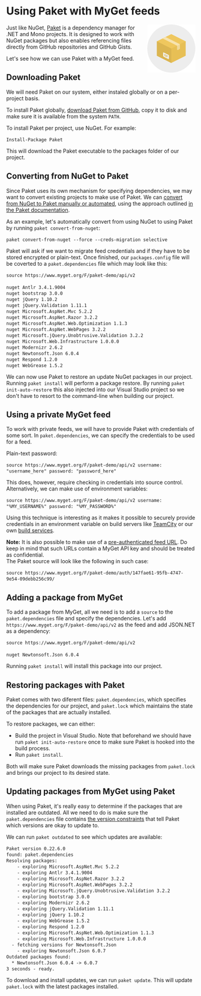 # Using Paket with MyGet feeds

<img src="Images/paket.png" align="right"/> Just like NuGet, [Paket](http://fsprojects.github.io/Paket/) is a dependency manager for .NET and Mono projects. It is designed to work with NuGet packages but also enables referencing files directly from GitHub repositories and GitHub Gists.

Let's see how we can use Paket with a MyGet feed.

## Downloading Paket

We will need Paket on our system, either instaled globally or on a per-project basis.

To install Paket globally, [download Paket from GitHub](https://github.com/fsprojects/Paket/releases/latest), copy it to disk and make sure it is available from the system `PATH`.

To install Paket per project, use NuGet. For example:

	Install-Package Paket

This will download the Paket executable to the packages folder of our project.

## Converting from NuGet to Paket

Since Paket uses its own mechanism for specifying dependencies, we may want to convert existing projects to make use of Paket. We can [convert from NuGet to Paket manually or automated](http://fsprojects.github.io/Paket/paket-convert-from-nuget.html), using the approach outlined [in the Paket documentation](http://fsprojects.github.io/Paket/paket-convert-from-nuget.html).

As an example, let's automatically convert from using NuGet to using Paket by running `paket convert-from-nuget`:

	paket convert-from-nuget --force --creds-migration selective

Paket will ask if we want to migrate feed credentials and if they have to be stored encrypted or plain-text. Once finished, our `packages.config` file will be coverted to a `paket.dependencies` file which may look like this:

	source https://www.myget.org/F/paket-demo/api/v2
	
	nuget Antlr 3.4.1.9004
	nuget bootstrap 3.0.0
	nuget jQuery 1.10.2
	nuget jQuery.Validation 1.11.1
	nuget Microsoft.AspNet.Mvc 5.2.2
	nuget Microsoft.AspNet.Razor 3.2.2
	nuget Microsoft.AspNet.Web.Optimization 1.1.3
	nuget Microsoft.AspNet.WebPages 3.2.2
	nuget Microsoft.jQuery.Unobtrusive.Validation 3.2.2
	nuget Microsoft.Web.Infrastructure 1.0.0.0
	nuget Modernizr 2.6.2
	nuget Newtonsoft.Json 6.0.4
	nuget Respond 1.2.0
	nuget WebGrease 1.5.2

We can now use Paket to restore an update NuGet packages in our project. Running `paket install` will perform a package restore. By running `paket init-auto-restore` this also injected into our Visual Studio project so we don't have to resort to the command-line when building our project.


## Using a private MyGet feed

To work with private feeds, we will have to provide Paket with credentials of some sort. In `paket.dependencies`, we can specify the credentials to be used for a feed.

Plain-text password:

	source https://www.myget.org/F/paket-demo/api/v2 username: "username_here" password: "password_here"

This does, however, require checking in credentials into source control. Alternatively, we can make use of environment variables:

	source https://www.myget.org/F/paket-demo/api/v2 username: "%MY_USERNAME%" password: "%MY_PASSWORD%"

Using this technique is interesting as it makes it possible to securely provide credentials in an environment variable on build servers like [TeamCity](http://www.jetbrains.com) or our own [build services](/docs/reference/build-services#User-defined_environment_variables).

<p class="alert alert-info">
    <strong>Note:</strong> It is also possible to make use of a <a href="/docs/reference/feed-endpoints#Private_feed_endpoints_and_authentication">pre-authenticated feed URL</a>. Do keep in mind that such URLs contain a MyGet API key and should be treated as confidential.<br/<br/>
	The Paket source will look like the following in such case:<br/>
	<pre class="prettyprint"><code>source https://www.myget.org/F/paket-demo/auth/147fae61-95fb-4747-9e54-09debb256c99/</code></pre>
</p>

## Adding a package from MyGet

To add a package from MyGet, all we need is to add a `source` to the `paket.dependencies` file and specify the dependencies. Let's add `https://www.myget.org/F/paket-demo/api/v2` as the feed and add JSON.NET as a dependency:

	source https://www.myget.org/F/paket-demo/api/v2
	
	nuget Newtonsoft.Json 6.0.4

Running `paket install` will install this package into our project.

## Restoring packages with Paket

Paket comes with two diferent files: `paket.dependencies`, which specifies the dependencies for our project, and `paket.lock` which maintains the state of the packages that are actually installed.

To restore packages, we can either:

* Build the project in Visual Studio. Note that beforehand we should have run `paket init-auto-restore` once to make sure Paket is hooked into the build process.
* Run `paket install`.

Both will make sure Paket downloads the missing packages from `paket.lock` and brings our project to its desired state.

## Updating packages from MyGet using Paket

When using Paket, it's really easy to determine if the packages that are installed are outdated. All we need to do is make sure the `paket.dependencies` file contains [the version constraints](https://fsprojects.github.io/Paket/nuget-dependencies.html) that tell Paket which versions are okay to update to.

We can run `paket outdated` to see which updates are available:

	Paket version 0.22.6.0
	found: paket.dependencies
	Resolving packages:
	    - exploring Microsoft.AspNet.Mvc 5.2.2
	    - exploring Antlr 3.4.1.9004
	    - exploring Microsoft.AspNet.Razor 3.2.2
	    - exploring Microsoft.AspNet.WebPages 3.2.2
	    - exploring Microsoft.jQuery.Unobtrusive.Validation 3.2.2
	    - exploring bootstrap 3.0.0
	    - exploring Modernizr 2.6.2
	    - exploring jQuery.Validation 1.11.1
	    - exploring jQuery 1.10.2
	    - exploring WebGrease 1.5.2
	    - exploring Respond 1.2.0
	    - exploring Microsoft.AspNet.Web.Optimization 1.1.3
	    - exploring Microsoft.Web.Infrastructure 1.0.0.0
	  - fetching versions for Newtonsoft.Json
	    - exploring Newtonsoft.Json 6.0.7
	Outdated packages found:
	  * Newtonsoft.Json 6.0.4 -> 6.0.7
	3 seconds - ready.

To download and install updates, we can run `paket update`. This will update `paket.lock` with the latest packages installed.
